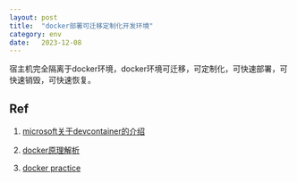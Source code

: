 ```yaml
---
layout: post
title:  "docker部署可迁移定制化开发环境"
category: env
date:   2023-12-08
---
```


宿主机完全隔离于docker环境，docker环境可迁移，可定制化，可快速部署，可快速销毁，可快速恢复。

## Ref

1. [microsoft关于devcontainer的介绍](https://learn.microsoft.com/zh-cn/training/modules/use-docker-container-dev-env-vs-code/1-introduction)

2. [docker原理解析](https://zhuanlan.zhihu.com/p/22382728)

3. [docker practice](https://docker-practice.github.io/)
